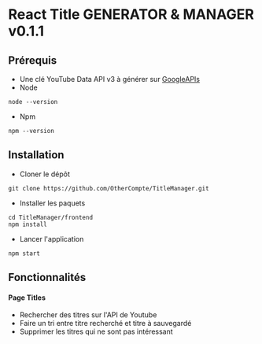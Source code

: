 # React Title GENERATOR & MANAGER v0.1.1


## Prérequis

- Une clé YouTube Data API v3 à générer sur [GoogleAPIs](https://console.developers.google.com/)
- Node
```
node --version
```
- Npm
```
npm --version
```

## Installation

- Cloner le dépôt
```
git clone https://github.com/OtherCompte/TitleManager.git
```
- Installer les paquets
```
cd TitleManager/frontend
npm install
```
- Lancer l'application
```
npm start
```
## Fonctionnalités

#### Page Titles

- Rechercher des titres sur l'API de Youtube
- Faire un tri entre titre recherché et titre à sauvegardé
- Supprimer les titres qui ne sont pas intéressant